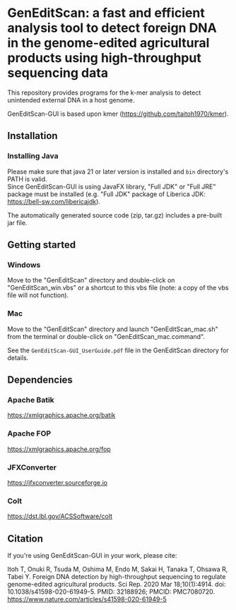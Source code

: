# GenEditScan: a fast and efficient analysis tool to detect foreign DNA in the genome-edited agricultural products using high-throughput sequencing data
This repository provides programs for the k-mer analysis to detect unintended external DNA in a host genome.

GenEditScan-GUI is based upon kmer (https://github.com/taitoh1970/kmer).

## Installation

### Installing Java
Please make sure that java 21 or later version is installed and `bin` directory's PATH is valid.  
Since GenEditScan-GUI is using JavaFX library, "Full JDK" or "Full JRE" package must be installed (e.g. "Full JDK" package of Liberica JDK: https://bell-sw.com/libericajdk).

The automatically generated source code (zip, tar.gz) includes a pre-built jar file.

## Getting started

### Windows
Move to the "GenEditScan" directory and double-click on "GenEditScan_win.vbs" or a shortcut to this vbs file (note: a copy of the vbs file will not function).

### Mac
Move to the "GenEditScan" directory and launch "GenEditScan_mac.sh" from the terminal or double-click on "GenEditScan_mac.command".

See the `GenEditScan-GUI_UserGuide.pdf` file in the GenEditScan directory for details.

## Dependencies

### Apache Batik
https://xmlgraphics.apache.org/batik

### Apache FOP
https://xmlgraphics.apache.org/fop

### JFXConverter
https://jfxconverter.sourceforge.io

### Colt
https://dst.lbl.gov/ACSSoftware/colt

## Citation
If you're using GenEditScan-GUI in your work, please cite:

Itoh T, Onuki R, Tsuda M, Oshima M, Endo M, Sakai H, Tanaka T, Ohsawa R, Tabei Y. Foreign DNA detection by high-throughput sequencing to regulate genome-edited agricultural products. Sci Rep. 2020 Mar 18;10(1):4914. doi: 10.1038/s41598-020-61949-5. PMID: 32188926; PMCID: PMC7080720.  
https://www.nature.com/articles/s41598-020-61949-5
